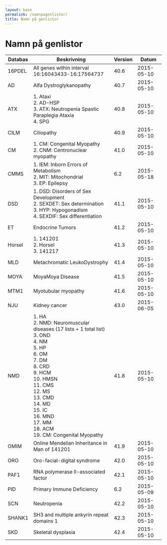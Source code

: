 ```yaml
---
layout: base
permalink: /namnpagenlistor/
title: Namn på genlistor
---
```


# Namn på genlistor

|Databas|Beskrivning|Version|Datum|
|---|---|---|---|
|16PDEL|All genes within interval 16:16043433-16:17564737|40.6|2015-05-10|
|AD|Alfa Dystroglykanopathy|40.7|2015-05-10|
|ATX|1. Ataxi<br />2. AD-HSP<br />3. ATX: Neutropenia Spastic Paraplegia Ataxia<br />4. SPG<br />|40.8|2015-05-10|
|CILM|Ciliopathy|40.9|2015-05-10|
|CM|1. CM: Congenital Myopathy<br />2. CNM: Centronuclear myopathy<br />|41.0|2015-05-10|
|CMMS|1. IEM: Inborn Errors of Metabolism<br />2. MIT: Mitochondrial<br />3. EP: Epilepsy<br />|6.2|2015-05-18|
|DSD|1. DSD: Disorders of Sex Development<br />2. SEXDET: Sex determination<br />3. HYP: Hypogonadism<br />4. SEXDIF: Sex differentiation<br />|41.1|2015-05-10|
|ET|Endocrine Tumors|41.2|2015-05-10|
|Horsel|1. 141201<br />2. Horsel<br />3. 141217<br />|41.3|2015-05-10|
|MLD|Metachromatic LeukoDystrophy|41.4|2015-05-10|
|MOYA|MoyaMoya Disease|41.5|2015-05-10|
|MTM1|Myotubular myopathy|41.6|2015-05-10|
|NJU|Kidney cancer|43.0|2015-06-05|
|NMD|1. HA<br />2. NMD: Neuromuscular diseases (17 lists + 1 total list)<br />3. OND<br />4. NM<br />5. HP<br />6. OM<br />7. DM<br />8. CRD<br />9. HCM<br />10. HMSN<br />11. CMS<br />12. MS<br />13. CMD<br />14. MD<br />15. IC<br />16. MND<br />17. MM<br />18. ACM<br />19. CM: Congenital Myopathy<br />|41.8|2015-05-10|
|OMIM|Online Mendelian Inheritance in Man of 141201|41.9|2015-05-10|
|ORO|Oro-facial-digital syndrome|42.0|2015-05-10|
|PAF1|RNA polymerase II-associated factor|42.1|2015-05-10|
|PID|Primary Immune Deficiency|6.2|2015-05-09|
|SCN|Neutropenia|42.2|2015-05-10|
|SHANK1|SH3 and multiple ankyrin repeat domains 1|42.3|2015-05-10|
|SKD|Skeletal dysplasia|42.4|2015-05-10|
